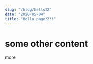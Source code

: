 ```yaml
---
slug: "/blog/hello22"
date: "2020-05-04"
title: "Hello page22!!"
---
```


# some other content

more